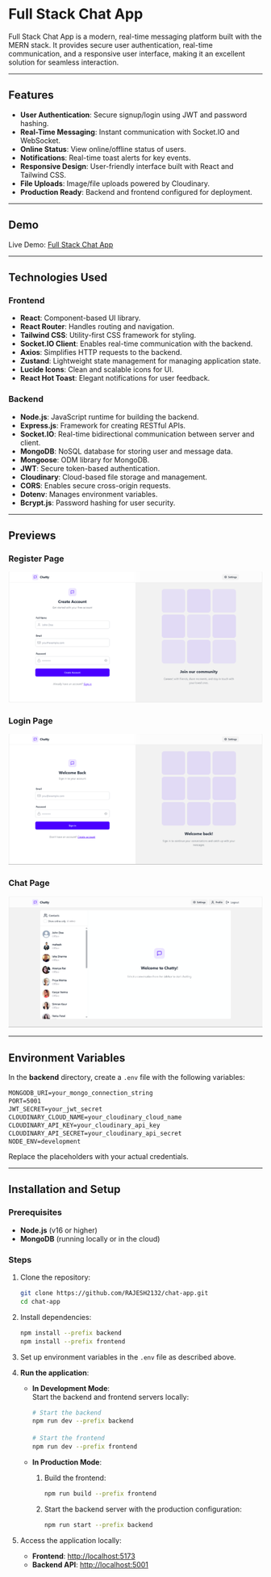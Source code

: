 # Full Stack Chat App  

Full Stack Chat App is a modern, real-time messaging platform built with the MERN stack. It provides secure user authentication, real-time communication, and a responsive user interface, making it an excellent solution for seamless interaction.

---

## Features  
- **User Authentication**: Secure signup/login using JWT and password hashing.  
- **Real-Time Messaging**: Instant communication with Socket.IO and WebSocket.  
- **Online Status**: View online/offline status of users.  
- **Notifications**: Real-time toast alerts for key events.  
- **Responsive Design**: User-friendly interface built with React and Tailwind CSS.  
- **File Uploads**: Image/file uploads powered by Cloudinary.  
- **Production Ready**: Backend and frontend configured for deployment.  

---

## Demo  
Live Demo: [Full Stack Chat App](https://chat-app-na11.onrender.com/)  

---

## Technologies Used  

### Frontend  
- **React**: Component-based UI library.  
- **React Router**: Handles routing and navigation.  
- **Tailwind CSS**: Utility-first CSS framework for styling.  
- **Socket.IO Client**: Enables real-time communication with the backend.  
- **Axios**: Simplifies HTTP requests to the backend.  
- **Zustand**: Lightweight state management for managing application state.  
- **Lucide Icons**: Clean and scalable icons for UI.  
- **React Hot Toast**: Elegant notifications for user feedback.  

### Backend  
- **Node.js**: JavaScript runtime for building the backend.  
- **Express.js**: Framework for creating RESTful APIs.  
- **Socket.IO**: Real-time bidirectional communication between server and client.  
- **MongoDB**: NoSQL database for storing user and message data.  
- **Mongoose**: ODM library for MongoDB.  
- **JWT**: Secure token-based authentication.  
- **Cloudinary**: Cloud-based file storage and management.  
- **CORS**: Enables secure cross-origin requests.  
- **Dotenv**: Manages environment variables.  
- **Bcrypt.js**: Password hashing for user security.  

---

## Previews  

### Register Page  
![Register Page Preview](frontend/public/register.png)  

### Login Page  
![Login Page Preview](frontend/public/login.png)  

### Chat Page  
![Chat Page Preview](frontend/public/chat.png)  

---

## Environment Variables  
In the **backend** directory, create a `.env` file with the following variables:  

```env  
MONGODB_URI=your_mongo_connection_string  
PORT=5001  
JWT_SECRET=your_jwt_secret  
CLOUDINARY_CLOUD_NAME=your_cloudinary_cloud_name  
CLOUDINARY_API_KEY=your_cloudinary_api_key  
CLOUDINARY_API_SECRET=your_cloudinary_api_secret  
NODE_ENV=development  
```  

Replace the placeholders with your actual credentials.  

---


## Installation and Setup  

### Prerequisites  
- **Node.js** (v16 or higher)  
- **MongoDB** (running locally or in the cloud)  

### Steps  

1. Clone the repository:  
   ```bash  
   git clone https://github.com/RAJESH2132/chat-app.git  
   cd chat-app  
   ```  

2. Install dependencies:  
   ```bash  
   npm install --prefix backend  
   npm install --prefix frontend  
   ```  

3. Set up environment variables in the `.env` file as described above.  

4. **Run the application**:  

   - **In Development Mode**:  
     Start the backend and frontend servers locally:  
     ```bash  
     # Start the backend  
     npm run dev --prefix backend  

     # Start the frontend  
     npm run dev --prefix frontend  
     ```  

   - **In Production Mode**:  
     1. Build the frontend:  
        ```bash  
        npm run build --prefix frontend  
        ```  
     2. Start the backend server with the production configuration:  
        ```bash  
        npm run start --prefix backend  
        ```  

5. Access the application locally:  
   - **Frontend**: [http://localhost:5173](http://localhost:5173)  
   - **Backend API**: [http://localhost:5001](http://localhost:5001)  

